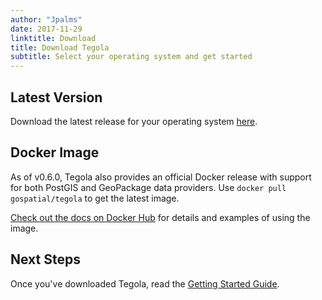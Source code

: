 ```yaml
---
author: "Jpalms"
date: 2017-11-29
linktitle: Download
title: Download Tegola
subtitle: Select your operating system and get started
---
```


## Latest Version

Download the latest release for your operating system [here](https://github.com/terranodo/tegola/releases).

## Docker Image
As of v0.6.0, Tegola also provides an official Docker release with support for both PostGIS and GeoPackage data providers.  Use `docker pull gospatial/tegola` to get the latest image.

[Check out the docs on Docker Hub](https://hub.docker.com/r/gospatial/tegola/) for details and examples of using the image.

## Next Steps

Once you've downloaded Tegola, read the [Getting Started Guide](/documentation/getting-started/).
